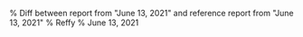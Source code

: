 % Diff between report from "June 13, 2021" and reference report from "June 13, 2021"
% Reffy
% June 13, 2021

